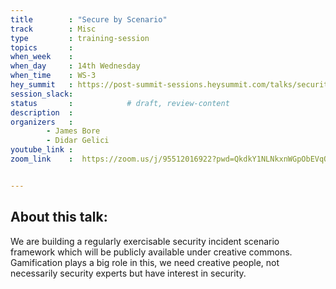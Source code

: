 ```yaml
---
title        : "Secure by Scenario"
track        : Misc
type         : training-session
topics       :
when_week    : 
when_day     : 14th Wednesday
when_time    : WS-3
hey_summit   : https://post-summit-sessions.heysummit.com/talks/security-by-scenario-1/
session_slack:
status       :            # draft, review-content
description  :
organizers   : 
        - James Bore
        - Didar Gelici
youtube_link : 
zoom_link    :  https://zoom.us/j/95512016922?pwd=QkdkY1NLNkxnWGpObEVqOTZnTG92dz09


---
```

## About this talk:

We are building a regularly exercisable security incident scenario framework which will be publicly available under creative commons. 
Gamification plays a big role in this, we need creative people, not necessarily security experts but have interest in security.
